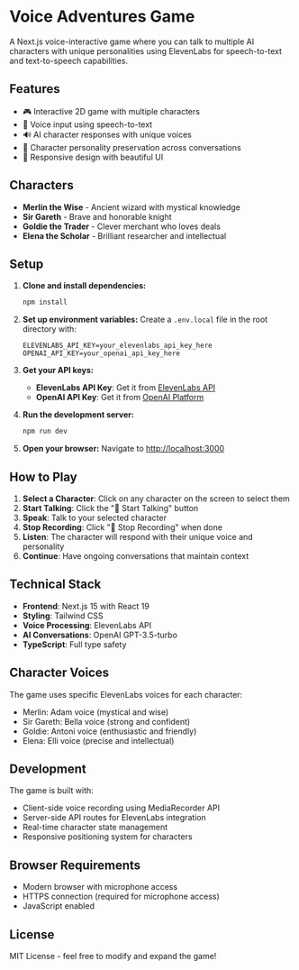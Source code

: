 # Voice Adventures Game

A Next.js voice-interactive game where you can talk to multiple AI characters with unique personalities using ElevenLabs for speech-to-text and text-to-speech capabilities.

## Features

- 🎮 Interactive 2D game with multiple characters
- 🎤 Voice input using speech-to-text
- 🔊 AI character responses with unique voices
- 💭 Character personality preservation across conversations
- 📱 Responsive design with beautiful UI

## Characters

- **Merlin the Wise** - Ancient wizard with mystical knowledge
- **Sir Gareth** - Brave and honorable knight
- **Goldie the Trader** - Clever merchant who loves deals
- **Elena the Scholar** - Brilliant researcher and intellectual

## Setup

1. **Clone and install dependencies:**
   ```bash
   npm install
   ```

2. **Set up environment variables:**
   Create a `.env.local` file in the root directory with:
   ```
   ELEVENLABS_API_KEY=your_elevenlabs_api_key_here
   OPENAI_API_KEY=your_openai_api_key_here
   ```

3. **Get your API keys:**
   - **ElevenLabs API Key**: Get it from [ElevenLabs API](https://elevenlabs.io/docs/api-reference/introduction)
   - **OpenAI API Key**: Get it from [OpenAI Platform](https://platform.openai.com/api-keys)

4. **Run the development server:**
   ```bash
   npm run dev
   ```

5. **Open your browser:**
   Navigate to [http://localhost:3000](http://localhost:3000)

## How to Play

1. **Select a Character**: Click on any character on the screen to select them
2. **Start Talking**: Click the "🎤 Start Talking" button
3. **Speak**: Talk to your selected character
4. **Stop Recording**: Click "🛑 Stop Recording" when done
5. **Listen**: The character will respond with their unique voice and personality
6. **Continue**: Have ongoing conversations that maintain context

## Technical Stack

- **Frontend**: Next.js 15 with React 19
- **Styling**: Tailwind CSS
- **Voice Processing**: ElevenLabs API
- **AI Conversations**: OpenAI GPT-3.5-turbo
- **TypeScript**: Full type safety

## Character Voices

The game uses specific ElevenLabs voices for each character:
- Merlin: Adam voice (mystical and wise)
- Sir Gareth: Bella voice (strong and confident)
- Goldie: Antoni voice (enthusiastic and friendly)
- Elena: Elli voice (precise and intellectual)

## Development

The game is built with:
- Client-side voice recording using MediaRecorder API
- Server-side API routes for ElevenLabs integration
- Real-time character state management
- Responsive positioning system for characters

## Browser Requirements

- Modern browser with microphone access
- HTTPS connection (required for microphone access)
- JavaScript enabled

## License

MIT License - feel free to modify and expand the game!
